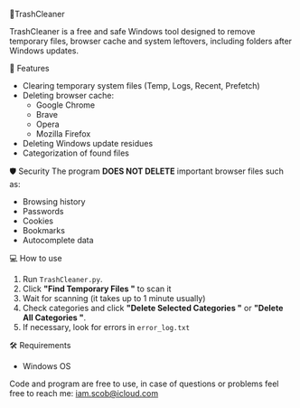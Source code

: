 🧹TrashCleaner

TrashCleaner is a free and safe Windows tool designed to remove temporary files, browser cache and system leftovers, including folders after Windows updates.

🚀 Features
- Clearing temporary system files (Temp, Logs, Recent, Prefetch)
- Deleting browser cache:
  - Google Chrome
  - Brave
  - Opera
  - Mozilla Firefox
- Deleting Windows update residues 
- Categorization of found files

🛡️ Security
The program **DOES NOT DELETE** important browser files such as:
- Browsing history
- Passwords
- Cookies
- Bookmarks
- Autocomplete data

💻 How to use
1. Run `TrashCleaner.py`.
2. Click **"Find Temporary Files "** to scan it
3. Wait for scanning (it takes up to 1 minute usually)
3. Check categories and click **"Delete Selected Categories "** or **"Delete All Categories "**.
4. If necessary, look for errors in `error_log.txt`

🛠️ Requirements
- Windows OS

Code and program are free to use, in case of questions or problems feel free to reach me: iam.scob@icloud.com
